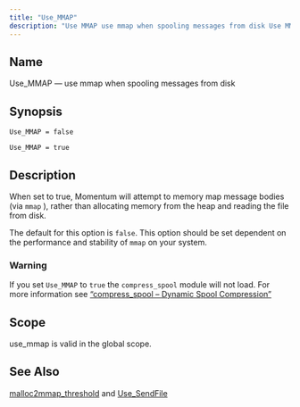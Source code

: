 ```yaml
---
title: "Use_MMAP"
description: "Use MMAP use mmap when spooling messages from disk Use MMAP false Use MMAP true When set to true Momentum will attempt to memory map message bodies via mmap rather than allocating memory from the heap and reading the file from disk The default for this option is false This..."
---
```


<a name="conf.ref.use_mmap"></a> 
## Name

Use_MMAP — use mmap when spooling messages from disk

## Synopsis

`Use_MMAP = false`

`Use_MMAP = true`

<a name="idp12384432"></a> 
## Description

When set to true, Momentum will attempt to memory map message bodies (via `mmap` ), rather than allocating memory from the heap and reading the file from disk.

The default for this option is `false`. This option should be set dependent on the performance and stability of `mmap` on your system.

### Warning

If you set `Use_MMAP` to `true` the `compress_spool` module will not load. For more information see [“compress_spool – Dynamic Spool Compression”](/momentum/3/3-reference/3-reference-modules-compress-spool)

<a name="idp12390736"></a> 
## Scope

use_mmap is valid in the global scope.

<a name="idp12392368"></a> 
## See Also

[malloc2mmap_threshold](/momentum/3/3-reference/3-reference-conf-ref-malloc-2-mmap-threshold) and [Use_SendFile](/momentum/3/3-reference/3-reference-conf-ref-use-sendfile)